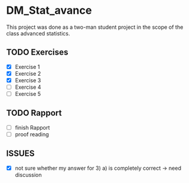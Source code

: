 # DM_Stat_avance

This project was done as a two-man student project in the scope of the class advanced statistics.

## TODO Exercises
- [x] Exercise 1
- [x] Exercise 2
- [x] Exercise 3
- [ ] Exercise 4
- [ ] Exercise 5

## TODO Rapport
- [ ] finish Rapport
- [ ] proof reading

## ISSUES 
- [x] not sure whether my answer for 3) a) is completely correct -> need discussion
